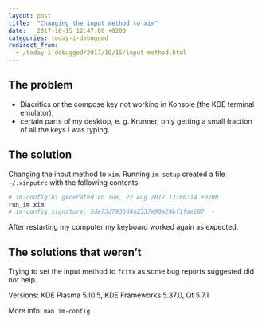 ```yaml
---
layout: post
title:  "Changing the input method to xim"
date:   2017-10-15 12:47:00 +0200
categories: today-i-debugged
redirect_from:
  - /today-i-debugged/2017/10/15/input-method.html
---
```


## The problem

- Diacritics or the compose key not working in Konsole (the KDE terminal
  emulator),
- certain parts of my desktop, e. g. Krunner, only getting a small fraction of
  all the keys I was typing.

## The solution

Changing the input method to `xim`. Running `im-setup` created a file
`~/.xinputrc` with the following contents:

```bash
# im-config(8) generated on Tue, 22 Aug 2017 13:00:14 +0200
run_im xim
# im-config signature: 5de73d7936d4a2337e90a24bf1fae287  -
```

After restarting my computer my keyboard worked again as expected.

## The solutions that weren’t

Trying to set the input method to `fcitx` as some bug reports suggested did not
help.

Versions: KDE Plasma 5.10.5, KDE Frameworks 5.37.0, Qt 5.7.1

More info: `man im-config`
